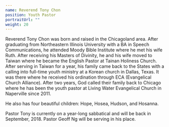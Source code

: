 ```yaml
---
name: Reverend Tony Chon
position: Youth Pastor
portraitUrl: ""
weight: 20
---
```


Reverend Tony Chon was born and raised in the Chicagoland area. After graduating from Northeastern Illinois University with a BA in Speech Communications, he attended Moody Bible Institute where he met his wife Ruth. After receiving his Masters of Divinity, he and his wife moved to Taiwan where he became the English Pastor at Tainan Holiness Church. After serving in Taiwan for a year, his family came back to the States with a calling into full-time youth ministry at a Korean church in Dallas, Texas. It was there where he received his ordination through ECA (Evangelical Church Alliance). After two years, God called their family back to Chicago where he has been the youth pastor at Living Water Evangelical Church in Naperville since 2011.

He also has four beautiful children: Hope, Hosea, Hudson, and Hosanna.

Pastor Tony is currently on a year-long sabbatical and will be back in September, 2018. Pastor Geoff Ng will be serving in his place.
